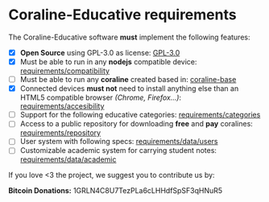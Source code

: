 # Coraline-Educative requirements

The Coraline-Educative software **must** implement the following features:

- [x] **Open Source** using GPL-3.0 as license:  [GPL-3.0](https://www.gnu.org/licenses/gpl-3.0.html)
- [x] Must be able to run in any **nodejs** compatible device: [requirements/compatibility](https://github.com/CamiloTD/coraline-educative/blob/master/requirements/compatibility.md)
- [ ] Must be able to run any **coraline** created based in: [coraline-base](https://github.com/CamiloTD/coraline-base)
- [x] Connected devices **must not** need to install anything else than an HTML5 compatible browser *(Chrome, Firefox...)*: [requirements/accesibility](https://github.com/CamiloTD/coraline-educative/blob/master/requirements/accesibility.md)
- [ ] Support for the following educative categories: [requirements/categories](https://github.com/CamiloTD/coraline-educative/blob/master/requirements/categories.md)
- [ ] Access to a public repository for downloading **free** and **pay** coralines: [requirements/repository](https://github.com/CamiloTD/coraline-educative/blob/master/requirements/repository.md)
- [ ] User system with following specs: [requirements/data/users](https://github.com/CamiloTD/coraline-educative/blob/master/requirements/data/users.md)
- [ ] Customizable academic system for carrying student notes: [requirements/data/academic](https://github.com/CamiloTD/coraline-educative/blob/master/requirements/data/academic.md)

If you love <3 the project, we suggest you to contribute us by:

**Bitcoin Donations:** 1GRLN4C8U7TezPLa6cLHHdfSpSF3qHNuR5
